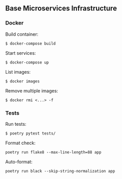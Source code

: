 ## Base Microservices Infrastructure

### Docker

Build container:

```$ docker-compose build```

Start services:

```$ docker-compose up```

List images:

```$ docker images```

Remove multiple images:

```$ docker rmi <...> -f```

### Tests

Run tests:

```$ poetry pytest tests/```

Format check:

```poetry run flake8 --max-line-length=88 app```

Auto-format:

```poetry run black --skip-string-normalization app```
